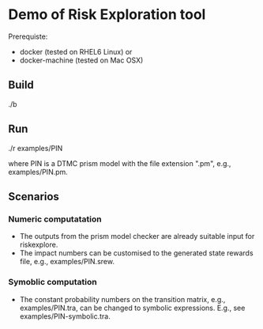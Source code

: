 # Demo of Risk Exploration tool
Prerequiste: 
 * docker (tested on RHEL6 Linux) or 
 * docker-machine (tested on Mac OSX)

## Build

./b

## Run

./r examples/PIN

where PIN is a DTMC prism model with the file extension ".pm", e.g., examples/PIN.pm. 

## Scenarios
### Numeric computatation 
* The outputs from the prism model checker are already suitable input for riskexplore. 
* The impact numbers can be customised to the generated state rewards file, e.g., examples/PIN.srew. 

### Symoblic computation
* The constant probability numbers on the transition matrix, e.g., examples/PIN.tra, can be changed to symbolic expressions. 
E.g., see examples/PIN-symbolic.tra. 
